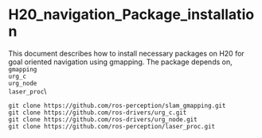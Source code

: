 # H20_navigation_Package_installation
This document describes how to install necessary packages on H20 for goal oriented navigation using gmapping. 
The package depends on, \
`gmapping`\
`urg_c`\
`urg_node`\
`laser_proc`\

`git clone https://github.com/ros-perception/slam_gmapping.git`\
`git clone https://github.com/ros-drivers/urg_c.git`\
`git clone https://github.com/ros-drivers/urg_node.git`\
`git clone https://github.com/ros-perception/laser_proc.git`

